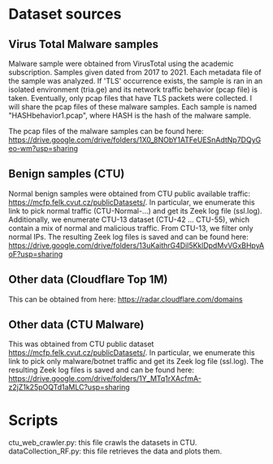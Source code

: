 # Dataset sources
## Virus Total Malware samples
Malware sample were obtained from VirusTotal using the academic subscription. Samples given dated from 2017 to 2021. Each metadata file of the sample was analyzed. If 'TLS' occurrence exists, the sample is ran in an isolated environment (tria.ge) and its network traffic behavior (pcap file) is taken. Eventually, only pcap files that have TLS packets were collected. I will share the pcap files of these malware samples. Each sample is named "HASHbehavior1.pcap", where HASH is the hash of the malware sample.

The pcap files of the malware samples can be found here: https://drive.google.com/drive/folders/1X0_8NObY1ATFeUESnAdtNp7DQyGeo-wm?usp=sharing

## Benign samples (CTU)
Normal benign samples were obtained from CTU public available traffic: https://mcfp.felk.cvut.cz/publicDatasets/. In particular, we enumerate this link to pick normal traffic (CTU-Normal-...) and get its Zeek log file (ssl.log). Additionally, we enumerate CTU-13 dataset (CTU-42 ... CTU-55), which contain a mix of normal and malicious traffic. From CTU-13, we filter only normal IPs. The resulting Zeek log files is saved and can be found here: https://drive.google.com/drive/folders/13uKaithrG4Dil5KklDpdMvVGxBHpyAoF?usp=sharing

## Other data (Cloudflare Top 1M)
This can be obtained from here: https://radar.cloudflare.com/domains

## Other data (CTU Malware)
This was obtained from CTU public dataset https://mcfp.felk.cvut.cz/publicDatasets/. In particular, we enumerate this link to pick only malware/botnet traffic and get its Zeek log file (ssl.log). The resulting Zeek log files is saved and can be found here: https://drive.google.com/drive/folders/1Y_MTq1rXAcfmA-z2jZ1k25pOQTd1aMLC?usp=sharing

# Scripts
ctu_web_crawler.py: this file crawls the datasets in CTU.
dataCollection_RF.py: this file retrieves the data and plots them.